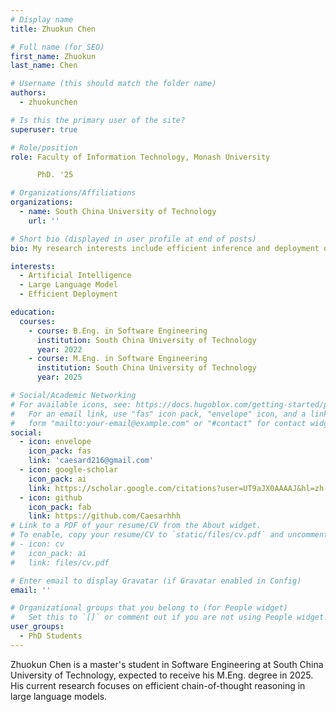 ```yaml
---
# Display name
title: Zhuokun Chen

# Full name (for SEO)
first_name: Zhuokun
last_name: Chen

# Username (this should match the folder name)
authors:
  - zhuokunchen

# Is this the primary user of the site?
superuser: true

# Role/position
role: Faculty of Information Technology, Monash University

      PhD. '25

# Organizations/Affiliations
organizations:
  - name: South China University of Technology
    url: ''

# Short bio (displayed in user profile at end of posts)
bio: My research interests include efficient inference and deployment of large language models, multimodal large language models, and autoregressive visual generation.

interests:
  - Artificial Intelligence
  - Large Language Model
  - Efficient Deployment

education:
  courses:
    - course: B.Eng. in Software Engineering
      institution: South China University of Technology
      year: 2022    
    - course: M.Eng. in Software Engineering
      institution: South China University of Technology
      year: 2025

# Social/Academic Networking
# For available icons, see: https://docs.hugoblox.com/getting-started/page-builder/#icons
#   For an email link, use "fas" icon pack, "envelope" icon, and a link in the
#   form "mailto:your-email@example.com" or "#contact" for contact widget.
social:
  - icon: envelope
    icon_pack: fas
    link: 'caesard216@gmail.com'
  - icon: google-scholar
    icon_pack: ai
    link: https://scholar.google.com/citations?user=UT9aJX0AAAAJ&hl=zh-CN
  - icon: github
    icon_pack: fab
    link: https://github.com/Caesarhhh
# Link to a PDF of your resume/CV from the About widget.
# To enable, copy your resume/CV to `static/files/cv.pdf` and uncomment the lines below.
# - icon: cv
#   icon_pack: ai
#   link: files/cv.pdf

# Enter email to display Gravatar (if Gravatar enabled in Config)
email: ''

# Organizational groups that you belong to (for People widget)
#   Set this to `[]` or comment out if you are not using People widget.
user_groups:
  - PhD Students
---
```


Zhuokun Chen is a master's student in Software Engineering at South China University of Technology, expected to receive his M.Eng. degree in 2025. His current research focuses on efficient chain-of-thought reasoning in large language models.
